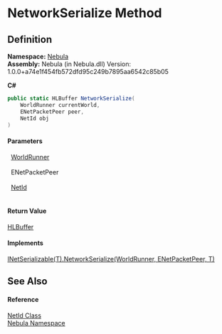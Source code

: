 # NetworkSerialize Method




## Definition
**Namespace:** <a href="N_Nebula">Nebula</a>  
**Assembly:** Nebula (in Nebula.dll) Version: 1.0.0+a74e1f454fb572dfd95c249b7895aa6542c85b05

**C#**
``` C#
public static HLBuffer NetworkSerialize(
	WorldRunner currentWorld,
	ENetPacketPeer peer,
	NetId obj
)
```



#### Parameters
<dl><dt>  <a href="T_Nebula_WorldRunner">WorldRunner</a></dt><dd> </dd><dt>  ENetPacketPeer</dt><dd> </dd><dt>  <a href="T_Nebula_NetId">NetId</a></dt><dd> </dd></dl>

#### Return Value
<a href="T_Nebula_Serialization_HLBuffer">HLBuffer</a>

#### Implements
<a href="M_Nebula_Serialization_INetSerializable_1_NetworkSerialize">INetSerializable(T).NetworkSerialize(WorldRunner, ENetPacketPeer, T)</a>  


## See Also


#### Reference
<a href="T_Nebula_NetId">NetId Class</a>  
<a href="N_Nebula">Nebula Namespace</a>  
